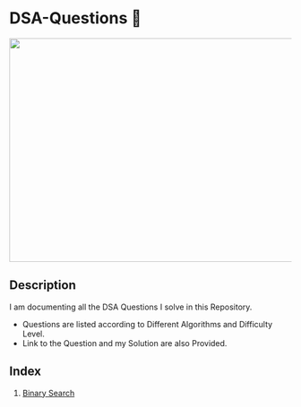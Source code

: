 # DSA-Questions 📖

<img src="https://user-images.githubusercontent.com/101351283/191047697-626f24f8-81f4-40f3-9b7c-781fc1b9d239.png" height="400" width="1000">

## Description
I am documenting all the DSA Questions I solve in this Repository.
 - Questions are listed according to Different Algorithms and Difficulty Level.
 - Link to the Question and my Solution are also Provided.

## Index

1. [Binary Search](https://github.com/aviralsharma07/DSA-Questions/tree/main/Binary%20Search)
